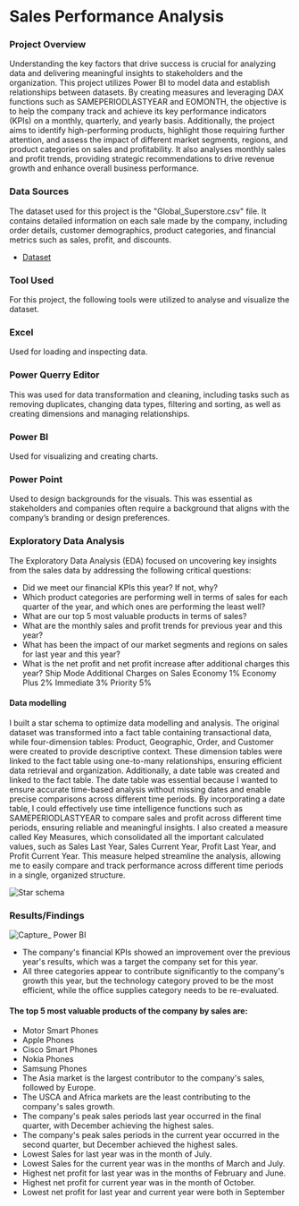 # Sales Performance Analysis

### Project Overview

Understanding the key factors that drive success is crucial for analyzing data and delivering meaningful insights to stakeholders and the organization. This project utilizes Power BI to model data and establish relationships between datasets. By creating measures and leveraging DAX functions such as SAMEPERIODLASTYEAR and EOMONTH, the objective is to help the company track and achieve its key performance indicators (KPIs) on a monthly, quarterly, and yearly basis.
Additionally, the project aims to identify high-performing products, highlight those requiring further attention, and assess the impact of different market segments, regions, and product categories on sales and profitability. It also analyses monthly sales and profit trends, providing strategic recommendations to drive revenue growth and enhance overall business performance.

### Data Sources
The dataset used for this project is the "Global_Superstore.csv" file. It contains detailed information on each sale made by the company, including order details, customer demographics, product categories, and financial metrics such as sales, profit, and discounts.
- [Dataset](https://github.com/yiadomboakye/Sales-Performance-Dashboard_-Power-BI/blob/main/Global_Superstore(CSV)%20(version%201).xlsb.csv)

### Tool Used
For this project, the following tools were utilized to analyse and visualize the dataset.
### Excel
Used for loading and inspecting data.
### Power Querry Editor
This was used for data transformation and cleaning, including tasks such as removing duplicates, changing data types, filtering and sorting, as well as creating dimensions and managing relationships.
### Power BI
Used for visualizing and creating charts.
### Power Point
Used to design backgrounds for the visuals. This was essential as stakeholders and companies often require a background that aligns with the company’s branding or design preferences.

### Exploratory Data Analysis
The Exploratory Data Analysis (EDA) focused on uncovering key insights from the sales data by addressing the following critical questions:

 - Did we meet our financial KPIs this year? If not, why?
 - 	Which product categories are performing well in terms of sales for each quarter of the year, and which ones are performing the least well?
 - 	What are our top 5 most valuable products in terms of sales?
 - 	What are the monthly sales and profit trends for previous year and this year?
 - 	What has been the impact of our market segments and regions on sales for last year and this year?
 - 	What is the net profit and net profit increase after additional charges this 
year?
Ship Mode Additional Charges on Sales Economy 1% Economy Plus 2% Immediate 3% Priority 5%
#### Data modelling
I built a star schema to optimize data modelling and analysis. The original dataset was transformed into a fact table containing transactional data, while four-dimension tables: Product, Geographic, Order, and Customer were created to provide descriptive context. These dimension tables were linked to the fact table using one-to-many relationships, ensuring efficient data retrieval and organization. Additionally, a date table was created and linked to the fact table. The date table was essential because I wanted to ensure accurate time-based analysis without missing dates and enable precise comparisons across different time periods. By incorporating a date table, I could effectively use time intelligence functions such as SAMEPERIODLASTYEAR to compare sales and profit across different time periods, ensuring reliable and meaningful insights. I also created a measure called Key Measures, which consolidated all the important calculated values, such as Sales Last Year, Sales Current Year, Profit Last Year, and Profit Current Year. This measure helped streamline the analysis, allowing me to easily compare and track performance across different time periods in a single, organized structure. 

![Star schema](https://github.com/user-attachments/assets/eba1fbf7-c5f6-4ff7-aa94-f4447fe839a3)

### Results/Findings

![Capture_ Power BI](https://github.com/user-attachments/assets/776db9c0-ab6b-40a8-bbed-832d32f9c68f)


- The company's financial KPIs showed an improvement over the previous year's results, which was a target the company set for this year.
- All three categories appear to contribute significantly to the company's growth this year, but the technology category proved to be the most efficient, while the office supplies category needs to be re-evaluated.
#### The top 5 most valuable products of the company by sales are:
- Motor Smart Phones
- Apple Phones
- Cisco Smart Phones
- Nokia Phones
- Samsung Phones
- The Asia market is the largest contributor to the company's sales, followed by Europe.
- The USCA and Africa markets are the least contributing to the company's sales growth.
- The company's peak sales periods last year occurred in the final quarter, with December achieving the highest sales.
- The company's peak sales periods in the current year occurred in the second quarter, but December achieved the highest sales.
- Lowest Sales for last year was in the month of July.
- Lowest Sales for the current year was in the months of March and July.
- Highest net profit for last year was in the months of February and June.
- Highest net profit for current year was in the month of October.
- Lowest net profit for last year and current year were both in September

  


